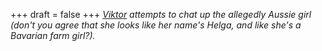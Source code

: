 
+++
draft = false
+++
_[Viktor](/blog/nikolas-and-viktor) attempts to chat up the allegedly Aussie girl (don't you agree that she looks like her name's Helga, and like she's a Bavarian farm girl?)._
